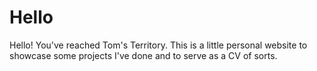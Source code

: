 # Hello

Hello! You've reached Tom's Territory. This is a little personal website to showcase some projects I've done and to serve as a CV of sorts.
